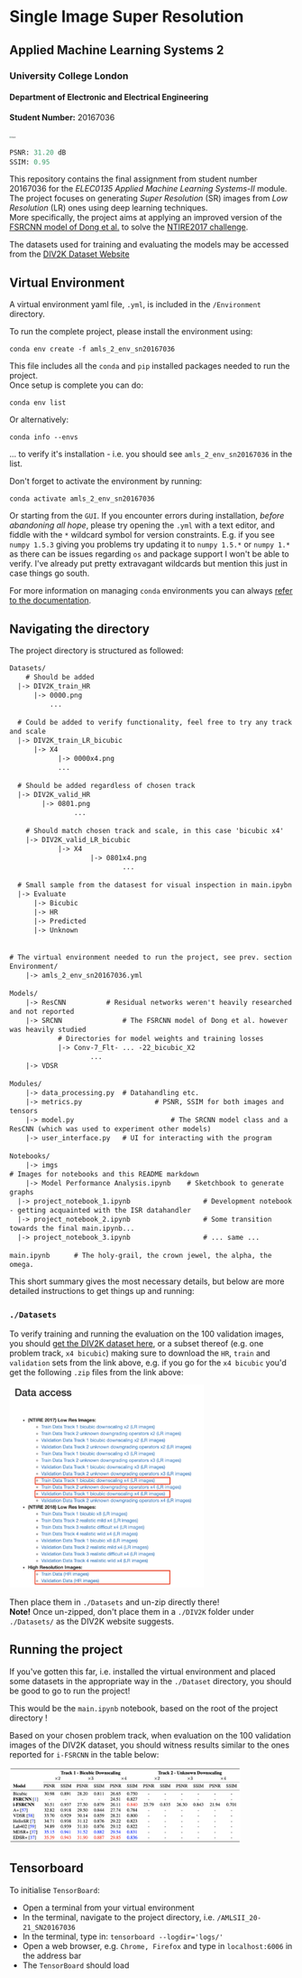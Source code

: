 

# Single Image Super Resolution
## Applied Machine Learning Systems 2
### University College London
#### Department of Electronic and Electrical Engineering
**Student Number:** 20167036

<img src="./Notebooks/imgs/teaser.png" alt="teaser" style="zoom:20%;" />

```python
PSNR: 31.20 dB 
SSIM: 0.95
```

This repository contains the final assignment from student number 20167036 for the *ELEC0135 Applied Machine Learning Systems-II* module. <br>
The project focuses on generating *Super Resolution* (SR) images from *Low Resolution* (LR) ones using deep learning techniques. <br>
More specifically, the project aims at applying an improved version of the [FSRCNN model of Dong et al.](https://arxiv.org/abs/1608.00367) to solve the [NTIRE2017 challenge](https://data.vision.ee.ethz.ch/cvl/ntire17/#challenge).

The datasets used for training and evaluating the models may be accessed from the [DIV2K Dataset Website](https://data.vision.ee.ethz.ch/cvl/DIV2K/) 



## Virtual Environment

A virtual environment yaml file,  `.yml`, is included in the `/Environment` directory. 

To run the complete project, please install the environment using:

```
conda env create -f amls_2_env_sn20167036
```

This file includes all the `conda` and `pip` installed packages needed to run the project. <br> Once setup is complete you can do: 

```
conda env list
```

Or alternatively:

```
conda info --envs
```

... to verify it's installation - i.e. you should see `amls_2_env_sn20167036` in the list. 

Don't forget to activate the environment by running:

```
conda activate amls_2_env_sn20167036
```

Or starting from the `GUI`. If you encounter errors during installation, *before abandoning all hope*, please try opening the `.yml` with a text editor, and fiddle with the `*` wildcard symbol for version constraints. E.g. if you see `numpy 1.5.3` giving you problems try updating it to `numpy 1.5.*` or `numpy 1.*` as there can be issues regarding `os` and package support I won't be able to verify. I've already put pretty extravagant wildcards but mention this just in case things go south.

For more information on managing `conda` environments you can always [refer to the documentation](https://docs.conda.io/projects/conda/en/latest/user-guide/tasks/manage-environments.html#creating-an-environment-from-an-environment-yml-file). 



## Navigating the directory

The project directory is structured as followed:

```
Datasets/
	# Should be added
  |-> DIV2K_train_HR	
      |-> 0000.png
          ...
          
  # Could be added to verify functionality, feel free to try any track and scale
  |-> DIV2K_train_LR_bicubic	
      |-> X4
      		|-> 0000x4.png
      		...
      		
  # Should be added regardless of chosen track
  |-> DIV2K_valid_HR	
  		|-> 0801.png
  				...
  				
 	# Should match chosen track and scale, in this case 'bicubic x4'
 	|-> DIV2K_valid_LR_bicubic	 
 			|-> X4
 					|-> 0801x4.png
 							...  
 							
  # Small sample from the datasest for visual inspection in main.ipybn
  |-> Evaluate	
      |-> Bicubic
      |-> HR
      |-> Predicted
      |-> Unknown
      
      
# The virtual environment needed to run the project, see prev. section	      
Environment/
	|-> amls_2_env_sn20167036.yml  

Models/
	|-> ResCNN			# Residual networks weren't heavily researched and not reported
	|-> SRCNN				# The FSRCNN model of Dong et al. however was heavily studied
			# Directories for model weights and training losses 
			|-> Conv-7_Flt- ... -22_bicubic_X2  
					...
	|-> VDSR				

Modules/
	|-> data_processing.py	# Datahandling etc.
	|-> metrics.py					# PSNR, SSIM for both images and tensors
	|-> model.py						# The SRCNN model class and a ResCNN (which was used to experiment other models)
	|-> user_interface.py   # UI for interacting with the program

Notebooks/
	|-> imgs															# Images for notebooks and this README markdown
	|-> Model Performance Analysis.ipynb	# Sketchbook to generate graphs
  |-> project_notebook_1.ipynb					# Development notebook - getting acquainted with the ISR datahandler
  |-> project_notebook_2.ipynb					# Some transition towards the final main.ipynb...
  |-> project_notebook_3.ipynb					# ... same ...
  
main.ipynb		# The holy-grail, the crown jewel, the alpha, the omega.	
```

This short summary gives the most necessary details, but below are more detailed instructions to get things up and running:



### `./Datasets`

To verify training and running the evaluation on the 100 validation images, you should [get the DIV2K dataset here](https://data.vision.ee.ethz.ch/cvl/DIV2K/), or a subset thereof (e.g. one problem track, `x4 bicubic`) making sure to download the `HR`, `train` and `validation` sets from the link above, e.g. if you go for the `x4 bicubic` you'd get the following `.zip` files from the link above:

 <img src="./Notebooks/imgs/div2k_info.png" alt="div2k_info" style="zoom:35%;" />

Then place them in `./Datasets` and un-zip directly there! <br>**Note!** Once un-zipped, don't place them in a `./DIV2K` folder under `./Datasets/` as the DIV2K website suggests.



## Running the project

If you've gotten this far, i.e. installed the virtual environment and placed some datasets in the appropriate way in the `./Dataset` directory, you should be good to go to run the project!

This would be the `main.ipynb` notebook, based on the root of the project directory !

Based on your chosen problem track, when evaluation on the 100 validation images of the DIV2K dataset, you should witness results similar to the ones reported for `i-FSRCNN` in the table below:

<img src="./Notebooks/imgs/results.png" alt="results" style="zoom:40%;" />



## Tensorboard

To initialise `TensorBoard`:

- Open a terminal from your virtual environment
- In the terminal, navigate to the project directory, i.e. `/AMLSII_20-21_SN20167036`
- In the terminal, type in: `tensorboard --logdir='logs/'`
- Open a web browser, e.g. `Chrome, Firefox` and type in `localhost:6006` in the address bar
- The `TensorBoard` should load

